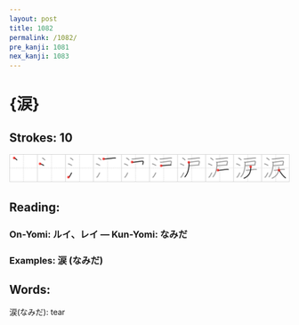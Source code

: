 ```yaml
---
layout: post
title: 1082
permalink: /1082/
pre_kanji: 1081
nex_kanji: 1083
---
```


# {涙}

## Strokes: 10

<div class="stroke"><img src="../images/E6B699.png" /></div>

## Reading:

### On-Yomi: ルイ、レイ &mdash; Kun-Yomi: なみだ

### Examples: 涙 (なみだ)

## Words:

涙(なみだ): tear
